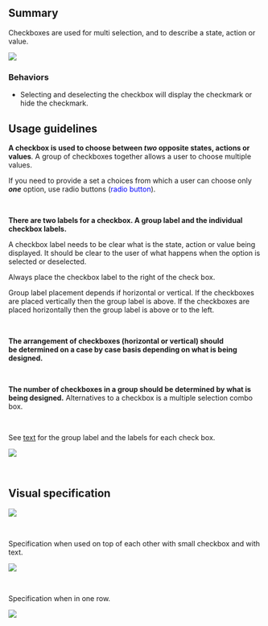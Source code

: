 ## Summary
Checkboxes are used for multi selection, and to describe a state, action or value.

<span style="line-height: 1.42857;"><span class="confluence-embedded-file-wrapper"><img src="assets/images/ui-components/input-controls/checkbox/checkbox.png" class="confluence-embedded-image" /></span></span>

### Behaviors

-   Selecting and deselecting the checkbox will display the checkmark or hide the checkmark.

## Usage guidelines

**A checkbox is used to choose between *two* opposite states, actions or values**. A group of checkboxes together allows a user to choose multiple values.

If you need to provide a set a choices from which a user can choose only ***one*** option, use radio buttons (<span style="color: rgb(0,0,255);">radio button</span>).

 

**There are two labels for a checkbox. A group label and the individual checkbox labels.**

A checkbox label needs to be clear what is the state, action or value being displayed. It should be clear to the user of what happens when the option is selected or deselected.

Always place the checkbox label to the right of the check box. 

Group label placement depends if horizontal or vertical. If the checkboxes are placed vertically then the group label is above. If the checkboxes are placed horizontally then the group label is above or to the left.

 

**The arrangement of checkboxes (horizontal or vertical) should be determined on a case by case basis depending on what is being designed.**

 

**The number of checkboxes in a group should be determined by what is being designed.** Alternatives to a checkbox is a multiple selection combo box. 

 

See [text](#/design-conventions/text) for the group label and the labels for each check box.

<span class="confluence-embedded-file-wrapper"><img src="assets/images/ui-components/input-controls/checkbox/checkbox-group.png" class="confluence-embedded-image" /></span>

 

## Visual specification


<span class="confluence-embedded-file-wrapper"><img src="assets/images/ui-components/input-controls/checkbox/visual-specification-1.png" class="confluence-embedded-image" /></span>

 

Specification when used on top of each other with small checkbox and with text.

<span class="confluence-embedded-file-wrapper"><img src="assets/images/ui-components/input-controls/checkbox/visual-specification-2.png" class="confluence-embedded-image" /></span>

 

Specification when in one row.

<span class="confluence-embedded-file-wrapper"><img src="assets/images/ui-components/input-controls/checkbox/visual-specification-3.png" class="confluence-embedded-image" /></span>

 

